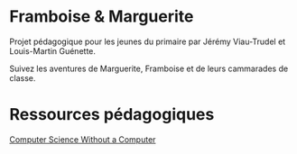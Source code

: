 
# Framboise & Marguerite

Projet pédagogique pour les jeunes du primaire par Jérémy Viau-Trudel et Louis-Martin Guénette.

Suivez les aventures de Marguerite, Framboise et de leurs cammarades de classe. 




# Ressources pédagogiques

[Computer Science Without a Computer](http://csunplugged.org)